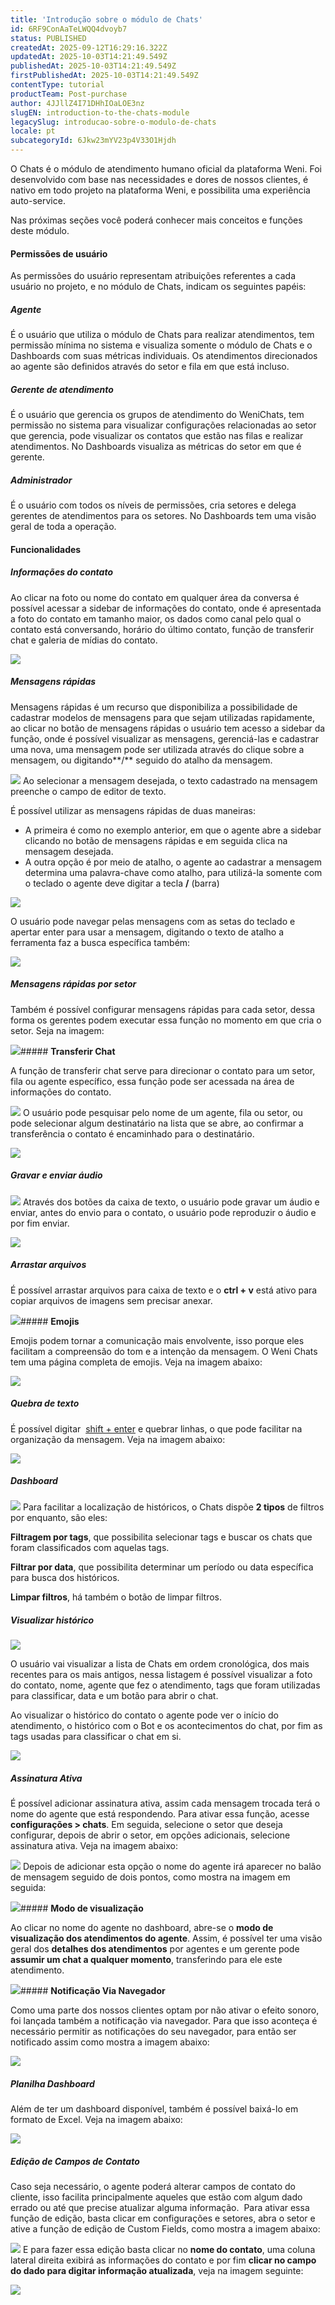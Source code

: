 ```yaml
---
title: 'Introdução sobre o módulo de Chats'
id: 6RF9ConAaTeLWQQ4dvoyb7
status: PUBLISHED
createdAt: 2025-09-12T16:29:16.322Z
updatedAt: 2025-10-03T14:21:49.549Z
publishedAt: 2025-10-03T14:21:49.549Z
firstPublishedAt: 2025-10-03T14:21:49.549Z
contentType: tutorial
productTeam: Post-purchase
author: 4JJllZ4I71DHhIOaLOE3nz
slugEN: introduction-to-the-chats-module
legacySlug: introducao-sobre-o-modulo-de-chats
locale: pt
subcategoryId: 6Jkw23mYV23p4V33O1Hjdh
---
```


O Chats é o módulo de atendimento humano oficial da plataforma Weni. Foi desenvolvido com base nas necessidades e dores de nossos clientes, é nativo em todo projeto na plataforma Weni, e possibilita uma experiência auto\-service.

Nas próximas seções você poderá conhecer mais conceitos e funções deste módulo.

#### Permissões de usuário

As permissões do usuário representam atribuições referentes a cada usuário no projeto, e no módulo de Chats, indicam os seguintes papéis:

##### **Agente**

É o usuário que utiliza o módulo de Chats para realizar atendimentos, tem permissão mínima no sistema e visualiza somente o módulo de Chats e o Dashboards com suas métricas individuais. Os atendimentos direcionados ao agente são definidos através do setor e fila em que está incluso.

##### **Gerente de atendimento**

É o usuário que gerencia os grupos de atendimento do WeniChats, tem permissão no sistema para visualizar configurações relacionadas ao setor que gerencia, pode visualizar os contatos que estão nas filas e realizar atendimentos. No Dashboards visualiza as métricas do setor em que é gerente.

##### **Administrador**

É o usuário com todos os níveis de permissões, cria setores e delega gerentes de atendimentos para os setores. No Dashboards tem uma visão geral de toda a operação.

#### Funcionalidades

##### **Informações do contato**

Ao clicar na foto ou nome do contato em qualquer área da conversa é possível acessar a sidebar de informações do contato, onde é apresentada a foto do contato em tamanho maior, os dados como canal pelo qual o contato está conversando, horário do último contato, função de transferir chat e galeria de mídias do contato.

![](https://raw.githubusercontent.com/vtexdocs/help-center-content/refs/heads/main/docs/pt/tutorials/weni-by-vtex/chats/introducao-sobre-o-modulo-de-chats_1.png)

##### **Mensagens rápidas**

Mensagens rápidas é um recurso que disponibiliza a possibilidade de cadastrar modelos de mensagens para que sejam utilizadas rapidamente, ao clicar no botão de mensagens rápidas o usuário tem acesso a sidebar da função, onde é possível visualizar as mensagens, gerenciá\-las e cadastrar uma nova, uma mensagem pode ser utilizada através do clique sobre a mensagem, ou digitando**/** seguido do atalho da mensagem.

![](https://raw.githubusercontent.com/vtexdocs/help-center-content/refs/heads/main/docs/pt/tutorials/weni-by-vtex/chats/introducao-sobre-o-modulo-de-chats_2.png) Ao selecionar a mensagem desejada, o texto cadastrado na mensagem preenche o campo de editor de texto.

É possível utilizar as mensagens rápidas de duas maneiras:

- A primeira é como no exemplo anterior, em que o agente abre a sidebar clicando no botão de mensagens rápidas e em seguida clica na mensagem desejada.
- A outra opção é por meio de atalho, o agente ao cadastrar a mensagem determina uma palavra\-chave como atalho, para utilizá\-la somente com o teclado o agente deve digitar a tecla **/** (barra)

![](https://raw.githubusercontent.com/vtexdocs/help-center-content/refs/heads/main/docs/pt/tutorials/weni-by-vtex/chats/introducao-sobre-o-modulo-de-chats_3.png)

O usuário pode navegar pelas mensagens com as setas do teclado e apertar enter para usar a mensagem, digitando o texto de atalho a ferramenta faz a busca específica também:

![](https://raw.githubusercontent.com/vtexdocs/help-center-content/refs/heads/main/docs/pt/tutorials/weni-by-vtex/chats/introducao-sobre-o-modulo-de-chats_4.png)

##### **Mensagens rápidas por setor**

Também é possível configurar mensagens rápidas para cada setor, dessa forma os gerentes podem executar essa função no momento em que cria o setor. Seja na imagem:

![](https://raw.githubusercontent.com/vtexdocs/help-center-content/refs/heads/main/docs/pt/tutorials/weni-by-vtex/chats/introducao-sobre-o-modulo-de-chats_5.png)##### **Transferir Chat**

A função de transferir chat serve para direcionar o contato para um setor, fila ou agente específico, essa função pode ser acessada na área de informações do contato.

![](https://raw.githubusercontent.com/vtexdocs/help-center-content/refs/heads/main/docs/pt/tutorials/weni-by-vtex/chats/introducao-sobre-o-modulo-de-chats_6.png) O usuário pode pesquisar pelo nome de um agente, fila ou setor, ou pode selecionar algum destinatário na lista que se abre, ao confirmar a transferência o contato é encaminhado para o destinatário.

![](https://raw.githubusercontent.com/vtexdocs/help-center-content/refs/heads/main/docs/pt/tutorials/weni-by-vtex/chats/introducao-sobre-o-modulo-de-chats_7.png)

##### **Gravar e enviar áudio**

![](https://raw.githubusercontent.com/vtexdocs/help-center-content/refs/heads/main/docs/pt/tutorials/weni-by-vtex/chats/introducao-sobre-o-modulo-de-chats_8.png) Através dos botões da caixa de texto, o usuário pode gravar um áudio e enviar, antes do envio para o contato, o usuário pode reproduzir o áudio e por fim enviar.

![](https://raw.githubusercontent.com/vtexdocs/help-center-content/refs/heads/main/docs/pt/tutorials/weni-by-vtex/chats/introducao-sobre-o-modulo-de-chats_9.png)

##### **Arrastar arquivos**

É possível arrastar arquivos para caixa de texto e o **ctrl \+ v** está ativo para copiar arquivos de imagens sem precisar anexar.

![](https://raw.githubusercontent.com/vtexdocs/help-center-content/refs/heads/main/docs/pt/tutorials/weni-by-vtex/chats/introducao-sobre-o-modulo-de-chats_10.png)##### **Emojis**

Emojis podem tornar a comunicação mais envolvente, isso porque eles facilitam a compreensão do tom e a intenção da mensagem. O Weni Chats tem uma página completa de emojis. Veja na imagem abaixo:

![](https://raw.githubusercontent.com/vtexdocs/help-center-content/refs/heads/main/docs/pt/tutorials/weni-by-vtex/chats/introducao-sobre-o-modulo-de-chats_11.png)

##### **Quebra de texto**

É possível digitar  [shift \+ enter](https://www.google.com/search?q=shift+%2B+enter&spell=1&sa=X&ved=2ahUKEwiO9LaUxMCAAxWUGbkGHXIrDJAQkeECKAB6BAgIEAE) e quebrar linhas, o que pode facilitar na organização da mensagem. Veja na imagem abaixo:

![](https://raw.githubusercontent.com/vtexdocs/help-center-content/refs/heads/main/docs/pt/tutorials/weni-by-vtex/chats/introducao-sobre-o-modulo-de-chats_12.png)

##### **Dashboard**

![](https://raw.githubusercontent.com/vtexdocs/help-center-content/refs/heads/main/docs/pt/tutorials/weni-by-vtex/chats/introducao-sobre-o-modulo-de-chats_13.png) Para facilitar a localização de históricos, o Chats dispõe **2 tipos** de filtros por enquanto, são eles:

**Filtragem por tags**, que possibilita selecionar tags e buscar os chats que foram classificados com aquelas tags.

**Filtrar por data**, que possibilita determinar um período ou data específica para busca dos históricos.

**Limpar filtros**, há também o botão de limpar filtros.

##### **Visualizar histórico**

![](https://raw.githubusercontent.com/vtexdocs/help-center-content/refs/heads/main/docs/pt/tutorials/weni-by-vtex/chats/introducao-sobre-o-modulo-de-chats_14.png)

O usuário vai visualizar a lista de Chats em ordem cronológica, dos mais recentes para os mais antigos, nessa listagem é possível visualizar a foto do contato, nome, agente que fez o atendimento, tags que foram utilizadas para classificar, data e um botão para abrir o chat.

Ao visualizar o histórico do contato o agente pode ver o início do atendimento, o histórico com o Bot e os acontecimentos do chat, por fim as tags usadas para classificar o chat em si.

![](https://raw.githubusercontent.com/vtexdocs/help-center-content/refs/heads/main/docs/pt/tutorials/weni-by-vtex/chats/introducao-sobre-o-modulo-de-chats_15.png)

##### **Assinatura Ativa**

É possível adicionar assinatura ativa, assim cada mensagem trocada terá o nome do agente que está respondendo. Para ativar essa função, acesse **configurações \> chats**. Em seguida, selecione o setor que deseja configurar, depois de abrir o setor, em opções adicionais, selecione assinatura ativa. Veja na imagem abaixo:

![](https://raw.githubusercontent.com/vtexdocs/help-center-content/refs/heads/main/docs/pt/tutorials/weni-by-vtex/chats/introducao-sobre-o-modulo-de-chats_16.png) Depois de adicionar esta opção o nome do agente irá aparecer no balão de mensagem seguido de dois pontos, como mostra na imagem em seguida:

![](https://raw.githubusercontent.com/vtexdocs/help-center-content/refs/heads/main/docs/pt/tutorials/weni-by-vtex/chats/introducao-sobre-o-modulo-de-chats_17.png)##### **Modo de visualização**

Ao clicar no nome do agente no dashboard, abre\-se o **modo de visualização dos atendimentos do agente**. Assim, é possível ter uma visão geral dos **detalhes dos atendimentos** por agentes e um gerente pode **assumir um chat a qualquer momento**, transferindo para ele este atendimento.

![](https://raw.githubusercontent.com/vtexdocs/help-center-content/refs/heads/main/docs/pt/tutorials/weni-by-vtex/chats/introducao-sobre-o-modulo-de-chats_18.png)##### **Notificação Via Navegador**

Como uma parte dos nossos clientes optam por não ativar o efeito sonoro, foi lançada também a notificação via navegador. Para que isso aconteça é necessário permitir as notificações do seu navegador, para então ser notificado assim como mostra a imagem abaixo:

![](https://raw.githubusercontent.com/vtexdocs/help-center-content/refs/heads/main/docs/pt/tutorials/weni-by-vtex/chats/introducao-sobre-o-modulo-de-chats_19.png)

##### **Planilha Dashboard**

Além de ter um dashboard disponível, também é possível baixá\-lo em formato de Excel. Veja na imagem abaixo:

![](https://raw.githubusercontent.com/vtexdocs/help-center-content/refs/heads/main/docs/pt/tutorials/weni-by-vtex/chats/introducao-sobre-o-modulo-de-chats_20.png)

##### **Edição de Campos de Contato**

Caso seja necessário, o agente poderá alterar campos de contato do cliente, isso facilita principalmente aqueles que estão com algum dado errado ou até que precise atualizar alguma informação.  Para ativar essa função de edição, basta clicar em configurações e setores, abra o setor e ative a função de edição de Custom Fields, como mostra a imagem abaixo:

![](https://raw.githubusercontent.com/vtexdocs/help-center-content/refs/heads/main/docs/pt/tutorials/weni-by-vtex/chats/introducao-sobre-o-modulo-de-chats_21.png) E para fazer essa edição basta clicar no **nome do contato**, uma coluna lateral direita exibirá as informações do contato e por fim **clicar no campo do dado para digitar informação atualizada**, veja na imagem seguinte:

![](https://raw.githubusercontent.com/vtexdocs/help-center-content/refs/heads/main/docs/pt/tutorials/weni-by-vtex/chats/introducao-sobre-o-modulo-de-chats_22.png)
